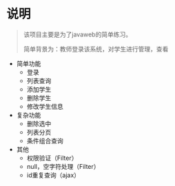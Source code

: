 # 说明

> 该项目主要是为了javaweb的简单练习。
>
> 简单背景为：教师登录该系统，对学生进行管理，查看

- 简单功能
  - 登录
  - 列表查询
  - 添加学生
  - 删除学生
  - 修改学生信息
- 复杂功能
  - 删除选中
  - 列表分页
  - 条件组合查询
- 其他
  - 权限验证（Filter）
  - null，空字符处理（Filter）
  - id重复查询（ajax）